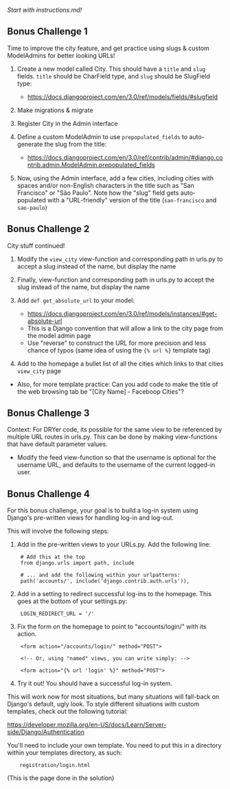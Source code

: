 *Start with instructions.md!*

Bonus Challenge 1
------------------

Time to improve the city feature, and get practice using slugs & custom
ModelAdmins for better looking URLs!

1. Create a new model called City. This should have a `title` and `slug` fields.
`title` should be CharField type, and `slug` should be SlugField type:
    - <https://docs.djangoproject.com/en/3.0/ref/models/fields/#slugfield>

2. Make migrations & migrate

3. Register City in the Admin interface

4. Define a custom ModelAdmin to use `prepopulated_fields` to auto-generate the
slug from the title:
    - <https://docs.djangoproject.com/en/3.0/ref/contrib/admin/#django.contrib.admin.ModelAdmin.prepopulated_fields>

5. Now, using the Admin interface, add a few cities, including cities with
spaces and/or non-English characters in the title such as "San Francisco" or
"São Paulo". Note how the "slug" field gets auto-populated with a
"URL-friendly" version of the title (`san-francisco` and `sao-paulo`)



Bonus Challenge 2
-------------------

City stuff continued!

1. Modify the `view_city` view-function and corresponding path in urls.py to
accept a slug instead of the name, but display the name

2. Finally, view-function and corresponding path in urls.py to accept the slug
instead of the name, but display the name

3. Add `def get_absolute_url` to your model:
    - <https://docs.djangoproject.com/en/3.0/ref/models/instances/#get-absolute-url>
    - This is a Django convention that will allow a link to the city page from
      the model admin page
    - Use "reverse" to construct the URL for more precision and less chance of
      typos (same idea of using the `{% url %}` template tag)

4. Add to the homepage a bullet list of all the cities which links to that
cities `view_city` page

- Also, for more template practice: Can you add code to make the title of the
  web browsing tab be "[City Name] - Faceboop Cities"?



Bonus Challenge 3
-------------------

Context: For DRYer code, its possible for the same view to be referenced by
multiple URL routes in urls.py. This can be done by making view-functions that
have default parameter values.

- Modify the feed view-function so that the username is optional for the
  username URL, and defaults to the username of the current logged-in user.



Bonus Challenge 4
-------------------

For this bonus challenge, your goal is to build a log-in system using Django's
pre-written views for handling log-in and log-out.

This will involve the following steps:

1. Add in the pre-written views to your URLs.py. Add the following line:

        # Add this at the top
        from django.urls import path, include

        # ... and add the following within your urlpatterns:
        path('accounts/', include('django.contrib.auth.urls')),

2. Add in a setting to redirect successful log-ins to the homepage. This goes
at the bottom of your settings.py:

        LOGIN_REDIRECT_URL = '/'

3. Fix the form on the homepage to point to "accounts/login/" with its action.

        <form action="/accounts/login/" method="POST">

        <!-- Or, using "named" views, you can write simply: -->

        <form action="{% url 'login' %}" method="POST">

4. Try it out! You should have a successful log-in system.



This will work now for most situations, but many situations will fall-back on
Django's default, ugly look.  To style different situations with custom
templates, check out the following tutorial:

<https://developer.mozilla.org/en-US/docs/Learn/Server-side/Django/Authentication>

You'll need to include your own template. You need to put this in a directory within your
templates directory, as such:

        registration/login.html

(This is the page done in the solution)
